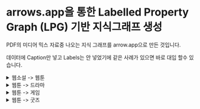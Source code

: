 # arrows.app을 통한 Labelled Property Graph (LPG) 기반 지식그래프 생성

PDF의 미디어 믹스 자료중 나오는 지식 그래프를 arrow.app으로 만든 것입니다.

데이터에 Caption만 넣고 Labels는 안 넣었기에 같은 사례가 있으면 바로 대입 할수 있습니다.

<details>
<summary>웹소설 -> 웹툰</summary>
<div markdown="1">       
웹소설 - 웹툰 txt파일 다운
[WebNovel-Webtoon.txt](https://github.com/chunsejin/web-media-mix/files/8465291/WebNovel-Webtoon.txt)
  
웹소설 - 웹툰 arrows.app 공유
https://drive.google.com/file/d/1Z0RAmiwp_a2wjhFXE9FNVAkvxbBP_Izp/view?usp=sharing

  
![미디어 믹스(웹소설_웹툰)](https://user-images.githubusercontent.com/101037541/162768002-71ee622e-cee2-4954-b64f-a58a9539744d.png)


</div>
</details>

<details>
<summary>웹툰 -> 드라마</summary>
<div markdown="1">       
웹툰 - 드라마 txt파일 다운
[Webtoon-Drama.txt](https://github.com/chunsejin/web-media-mix/files/8465290/Webtoon-Drama.txt)

웹툰 - 드라마 arrows.app 공유
https://drive.google.com/file/d/1I7F1KFeB_4R-DS4CBcTkh6Gxv_x4GwJy/view?usp=sharing
  
  
![미디어 믹스(웹툰_드라마화)](https://user-images.githubusercontent.com/101037541/162769438-5043773a-5c68-4863-b738-1e2a711213f4.png)

</div>
</details>

<details>
<summary>웹툰 -> 게임</summary>
<div markdown="1">       
웹툰 - 게임 txt파일 다운
[Webtoon-Game.txt](https://github.com/chunsejin/web-media-mix/files/8465398/Webtoon-Game.txt)

웹툰 - 게임 arrows.app 공유
https://drive.google.com/file/d/1QCIf5mOmb5ght2I1AcMbvGBh2-UyjzKA/view?usp=sharing
  
  
![미디어 믹스(웹툰_게임)](https://user-images.githubusercontent.com/100738390/162772350-a7f61ed0-3f1d-4b5d-aa2d-2e2a3cc1c97c.png)

</div>
</details>


<details>
<summary>웹툰 -> 굿즈</summary>
<div markdown="1">       
웹툰 - 굿즈 txt파일 다운
[Webtoon-goods.txt](https://github.com/chunsejin/web-media-mix/files/8465448/Webtoon-goods.txt)

웹툰 - 굿즈 arrows.app 공유
  https://drive.google.com/file/d/1jfwlCAGJRFOEPJF3YOAhzh6wE-1V0eX4/view?usp=sharing
  
  
[미디어 믹스(웹툰_굿즈)]![다운로드 (1)](https://user-images.githubusercontent.com/100738479/162774628-58f96740-5097-4771-aeac-7b5739ce1829.png)

</div>
</details>

